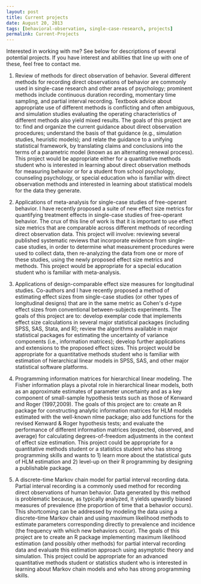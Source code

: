 ```yaml
---
layout: post
title: Current projects
date: August 20, 2013
tags: [behavioral-observation, single-case-research, projects]
permalink: Current-Projects
---
```


Interested in working with me? See below for descriptions of several potential projects. If you have interest and abilities that line up with one of these, feel free to contact me.

1. Review of methods for direct observation of behavior. Several different methods for recording direct observations of behavior are commonly used in single-case research and other areas of psychology; prominent methods include continuous duration recording, momentary time sampling, and partial interval recording. Textbook advice about appropriate use of different methods is conflicting and often ambiguous, and simulation studies evaluating the operating characteristics of different methods also yield mixed results. The goals of this project are to: find and organize the current guidance about direct observation procedures; understand the basis of that guidance (e.g., simulation studies, heuristic models); and relate the guidance to a unifying statistical framework, by translating claims and conclusions into the terms of a parametric model (known as an alternating renewal process). This project would be appropriate either for a quantitative methods student who is interested in learning about direct observation methods for measuring behavior or for a student from school psychology, counseling psychology, or special education who is familiar with direct observation methods and interested in learning about statistical models for the data they generate.

2. Applications of meta-analysis for single-case studies of free-operant behavior. I have recently proposed a suite of new effect size metrics for quantifying treatment effects in single-case studies of free-operant behavior. The crux of this line of work is that it is important to use effect size metrics that are comparable across different methods of recording direct observation data. This project will involve: reviewing several published systematic reviews that incorporate evidence from single-case studies, in order to determine what measurement procedures were used to collect data, then re-analyzing the data from one or more of these studies, using the newly proposed effect size metrics and methods. This project would be appropriate for a special education student who is familiar with meta-analysis.

3. Applications of design-comparable effect size measures for longitudinal studies. Co-authors and I have recently proposed a method of estimating effect sizes from single-case studies (or other types of longitudinal designs) that are in the same metric as Cohen's d-type effect sizes from conventional between-subjects experiments. The goals of this project are to: develop exemplar code that implements effect size calculations in several major statistical packages (including SPSS, SAS, Stata, and R); review the algorithms available in major statistical packages for estimating the uncertainty of variance components (i.e., information matrices); develop further applications and extensions to the proposed effect sizes. This project would be appropriate for a quantitative methods student who is familiar with estimation of hierarchical linear models in SPSS, SAS, and other major statistical software platforms.

4. Programming information matrices for hierarchical linear modeling. The Fisher information plays a pivotal role in hierarchical linear models, both as an approximate estimates of parameter uncertainty and as a key component of small-sample hypothesis tests such as those of Kenward and Roger (1997,2009). The goals of this project are to: create an R package for constructing analytic information matrices for HLM models estimated with the well-known nlme package;  also add functions for the revised Kenward & Roger hypothesis tests; and evaluate the performance of different information matrices (expected, observed, and average) for calculating degrees-of-freedom adjustments in the context of effect size estimation. This project could be appropriate for a quantitative methods student or a statistics student who has strong programming skills and wants to 1) learn more about the statistical guts of HLM estimation and 2) level-up on their R programming by designing a publishable package.

5. A discrete-time Markov chain model for partial interval recording data. Partial interval recording is a commonly used method for recording direct observations of human behavior. Data generated by this method is problematic because, as typically analyzed, it yields upwardly biased measures of prevalence (the proportion of time that a behavior occurs). This shortcoming can be addressed by modeling the data using a discrete-time Markov chain and using maximum likelihood methods to estimate parameters corresponding directly to prevalence and incidence (the frequency with which new behaviors occur). The goals of this project are to create an R package implementing maximum likelihood estimation (and possibly other methods) for partial interval recording data and evaluate this estimation approach using asymptotic theory and simulation. This project could be appropriate for an advanced quantitative methods student or statistics student who is interested in learning about Markov chain models and who has strong programming skills.
